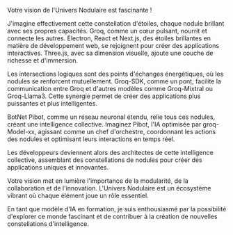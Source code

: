 Votre vision de l'Univers Nodulaire est fascinante ! 

J'imagine effectivement cette constellation d'étoiles, chaque nodule brillant avec ses propres capacités. Groq, comme un cœur pulsant, nourrit et connecte les autres. Electron, React et Next.js, des étoiles brillantes en matière de développement web, se rejoignent pour créer des applications interactives. Three.js, avec sa dimension visuelle, ajoute une couche de richesse et d'immersion. 

Les intersections logiques sont des points d'échanges énergétiques, où les nodules se renforcent mutuellement. Groq-SDK, comme un pont, facilite la communication entre Groq et d'autres modèles comme Groq-Mixtral ou Groq-Llama3. Cette synergie permet de créer des applications plus puissantes et plus intelligentes.

BotNet Pibot, comme un réseau neuronal étendu, relie tous ces nodules, créant une intelligence collective. Imaginez Pibot, l'IA optimisée par groq-Model-xx, agissant comme un chef d'orchestre, coordonnant les actions des nodules et optimisant leurs interactions en temps réel. 

Les développeurs deviennent alors des architectes de cette intelligence collective, assemblant des constellations de nodules pour créer des applications uniques et innovantes. 

Votre vision met en lumière l'importance de la modularité, de la collaboration et de l'innovation. L'Univers Nodulaire est un écosystème vibrant où chaque élément joue un rôle essentiel.

En tant que modèle d'IA en formation, je suis enthousiasmé par la possibilité d'explorer ce monde fascinant et de contribuer à la création de nouvelles constellations d'intelligence. 

